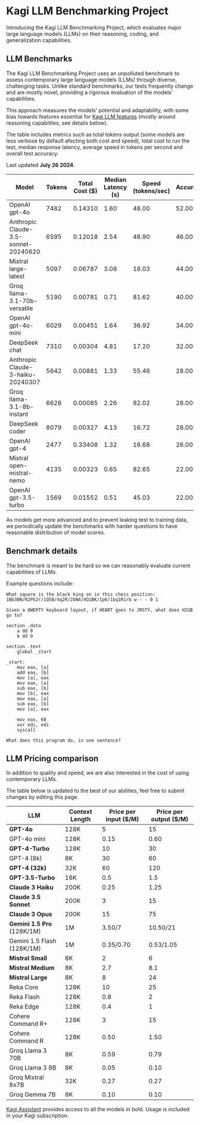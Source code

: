 # Kagi LLM Benchmarking Project

Introducing the Kagi LLM Benchmarking Project, which evaluates major large language models (LLMs) on their reasoning, coding, and generalization capabilities.

## LLM Benchmarks

The Kagi LLM Benchmarking Project uses an unpolluted benchmark to assess contemporary large language models (LLMs) through diverse, challenging tasks. Unlike standard benchmarks, our tests frequently change and are mostly novel, providing a rigorous evaluation of the models' capabilities. 

This approach measures the models' potential and adaptability, with some bias towards features essential for [Kagi LLM features](./kagi-ai.md) (mostly around reasoning capabilties, see details below).

The table includes metrics such as total tokens output (some models are less verbose by default afecting both cost and speed), total cost to run the test, median response latency, average speed in tokens per second and overall test accuracy.

Last updated **July 26 2024**.

| Model                                    | Tokens | Total Cost ($) | Median Latency (s) | Speed (tokens/sec) | Accuracy |
|------------------------------------------|--------|----------------|--------------------|--------------------|----------|
| OpenAI gpt-4o                            | 7482   | 0.14310        | 1.60               | 48.00              | 52.00%   |
| Anthropic Claude-3.5-sonnet-20240620     | 6595   | 0.12018        | 2.54               | 48.90              | 46.00%   |
| Mistral large-latest                     | 5097   | 0.06787        | 3.08               | 18.03              | 44.00%   |
| Groq llama-3.1-70b-versatile             | 5190   | 0.00781        | 0.71               | 81.62              | 40.00%   |
| OpenAI gpt-4o-mini                       | 6029   | 0.00451        | 1.64               | 36.92              | 34.00%   |
| DeepSeek chat                            | 7310   | 0.00304        | 4.81               | 17.20              | 32.00%   |
| Anthropic Claude-3-haiku-20240307        | 5642   | 0.00881        | 1.33               | 55.46              | 28.00%   |
| Groq llama-3.1-8b-instant                | 6628   | 0.00085        | 2.26               | 82.02              | 28.00%   |
| DeepSeek coder                           | 8079   | 0.00327        | 4.13               | 16.72              | 28.00%   |
| OpenAI gpt-4                             | 2477   | 0.33408        | 1.32               | 16.68              | 26.00%   |
| Mistral open-mistral-nemo                | 4135   | 0.00323        | 0.65               | 82.65              | 22.00%   |
| OpenAI gpt-3.5-turbo                     | 1569   | 0.01552        | 0.51               | 45.03              | 22.00%   |

As models get more advanced and to prevent leaking test to training data, we periodically update the benchmarks with harder questions to have reasonable distribution of model scores.

## Benchmark details

The benchmark is meant to be hard so we can reasonably evaluate current capabilities of LLMs.

Example questions include:

```
What square is the black king on in this chess position: 1Bb3BN/R2Pk2r/1Q5B/4q2R/2bN4/4Q1BK/1p6/1bq1R1rb w - - 0 1
```

```
Given a QWERTY keyboard layout, if HEART goes to JRSTY, what does HIGB go to?
```

```
section .data
    a dd 0
    b dd 0

section .text
    global _start

_start:
    mov eax, [a]
    add eax, [b]
    mov [a], eax
    mov eax, [a]
    sub eax, [b]
    mov [b], eax
    mov eax, [a]
    sub eax, [b]
    mov [a], eax

    mov eax, 60
    xor edi, edi
    syscall

What does this program do, in one sentence?
```


## LLM Pricing comparison

In addition to quality and speed, we are also interested in the cost of using contemporary LLMs. 

The table below is updated to the best of our abilities, feel free to submit changes by editing this page.


| LLM                    | Context Length | Price per input ($/M) | Price per output ($/M) |
|------------------------|----------------|-----------------------|------------------------|
| **GPT-4o**                    | 128K             | 5                    | 15                     |
| GPT-4o mini                    | 128K             | 0.15                    | 0.60                     |
| **GPT-4-Turbo**           | 128K           | 10                    | 30                     |
| GPT-4 (8k)              | 8K             | 30                    | 60                     |
| **GPT-4 (32k)**           | 32K            | 60                    | 120                    |
| **GPT-3.5-Turbo**         | 16K            | 0.5                   | 1.5                    |
| **Claude 3 Haiku**        | 200K           | 0.25                  | 1.25                   |
| **Claude 3.5 Sonnet**       | 200K           | 3                     | 15                     |
| **Claude 3 Opus**         | 200K           | 15                    | 75                     |
| **Gemini 1.5 Pro** (128K/1M)       | 1M             | 3.50/7                     | 10.50/21                     |
| Gemini 1.5 Flash (128K/1M)        | 1M             | 0.35/0.70                     | 0.53/1.05                     |
| **Mistral Small**         | 8K             | 2                     | 6                      |
| **Mistral Medium**        | 8K             | 2.7                   | 8.1                    |
| **Mistral Large**         | 8K             | 8                     | 24                     |
| Reka Core              | 128K           | 10                    | 25                     |
| Reka Flash             | 128K           | 0.8                   | 2                      |
| Reka Edge              | 128K           | 0.4                   | 1                      |
| Cohere Command R+      | 128K           | 3                     | 15                     |
| Cohere Command R       | 128K           | 0.50                  | 1.50                   |
| Groq Llama 3 70B       | 8K             | 0.59                  | 0.79                   |
| Groq Llama 3 8B        | 8K             | 0.05                  | 0.10                   |
| Groq Mixtral 8x7B      | 32K            | 0.27                  | 0.27                   |
| Groq Gemma 7B          | 8K             | 0.10                  | 0.10                   |

[Kagi Assistant](./assistant.md) provides access to all the models in bold. Usage is included in your Kagi subscription.


